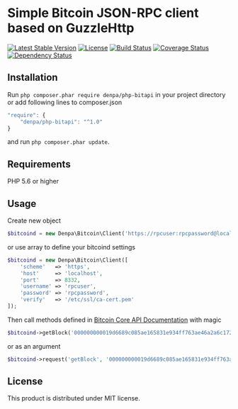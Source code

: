 # Simple Bitcoin JSON-RPC client based on GuzzleHttp

[![Latest Stable Version](https://poser.pugx.org/denpa/php-bitapi/v/stable)](https://packagist.org/packages/denpa/php-bitapi) [![License](https://poser.pugx.org/denpa/php-bitapi/license)](https://packagist.org/packages/denpa/php-bitapi) [![Build Status](https://travis-ci.org/denpamusic/php-bitapi.svg?branch=master)](https://travis-ci.org/denpamusic/php-bitapi) [![Coverage Status](https://coveralls.io/repos/github/denpamusic/php-bitapi/badge.svg?branch=master)](https://coveralls.io/github/denpamusic/php-bitapi?branch=master) [![Dependency Status](https://www.versioneye.com/user/projects/58827bdae25f59002c91be10/badge.svg?style=flat-square)](https://www.versioneye.com/user/projects/58827bdae25f59002c91be10)

## Installation
Run ```php composer.phar require denpa/php-bitapi``` in your project directory or add following lines to composer.json
```javascript
"require": {
	"denpa/php-bitapi": "^1.0"
}
```
and run ```php composer.phar update```.

## Requirements
PHP 5.6 or higher

## Usage
Create new object
```php
$bitcoind = new Denpa\Bitcoin\Client('https://rpcuser:rpcpassword@localhost:8332/');
```
or use array to define your bitcoind settings
```php
$bitcoind = new Denpa\Bitcoin\Client([
	'scheme'   => 'https',
    'host'     => 'localhost',
    'port'     => 8332,
    'username' => 'rpcuser',
    'password' => 'rpcpassword',
    'verify'   => '/etc/ssl/ca-cert.pem'
]);
```
Then call methods defined in [Bitcoin Core API Documentation](https://bitcoin.org/en/developer-reference#bitcoin-core-apis) with magic
```php
$bitcoind->getBlock('000000000019d6689c085ae165831e934ff763ae46a2a6c172b3f1b60a8ce26f');
```
or as an argument
```php
$bitcoind->request('getBlock', '000000000019d6689c085ae165831e934ff763ae46a2a6c172b3f1b60a8ce26f');
```

## License

This product is distributed under MIT license.